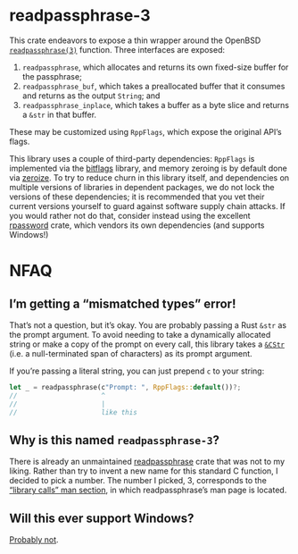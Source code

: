 # readpassphrase-3

This crate endeavors to expose a thin wrapper around the OpenBSD [`readpassphrase(3)`][0] function. Three interfaces are exposed:
1. `readpassphrase`, which allocates and returns its own fixed-size buffer for the passphrase;
2. `readpassphrase_buf`, which takes a preallocated buffer that it consumes and returns as the output `String`; and
3. `readpassphrase_inplace`, which takes a buffer as a byte slice and returns a `&str` in that buffer.

These may be customized using `RppFlags`, which expose the original API’s flags.

This library uses a couple of third-party dependencies: `RppFlags` is implemented via the [bitflags][1] library, and memory zeroing is by default done via [zeroize][3]. To try to reduce churn in this library itself, and dependencies on multiple versions of libraries in dependent packages, we do not lock the versions of these dependencies; it is recommended that you vet their current versions yourself to guard against software supply chain attacks. If you would rather not do that, consider instead using the excellent [rpassword][4] crate, which vendors its own dependencies (and supports Windows!)

# NFAQ

## I’m getting a “mismatched types” error!

That’s not a question, but it’s okay. You are probably passing a Rust `&str` as the prompt argument. To avoid needing to take a dynamically allocated string or make a copy of the prompt on every call, this library takes a [`&CStr`][5] (i.e. a null-terminated span of characters) as its prompt argument.

If you’re passing a literal string, you can just prepend `c` to your string:

```rust
let _ = readpassphrase(c"Prompt: ", RppFlags::default())?;
//                     ^
//                     |
//                     like this
```

## Why is this named `readpassphrase-3`?

There is already an unmaintained [readpassphrase][6] crate that was not to my liking. Rather than try to invent a new name for this standard C function, I decided to pick a number. The number I picked, 3, corresponds to the [“library calls” man section][7], in which readpassphrase’s man page is located.

## Will this ever support Windows?

[Probably not][8].

[0]: https://man.openbsd.org/readpassphrase
[1]: https://crates.io/crates/bitflags
[2]: https://docs.rs/thiserror/latest/thiserror/
[3]: https://crates.io/crates/zeroize
[4]: https://crates.io/crates/rpassword
[5]: https://doc.rust-lang.org/std/ffi/struct.CStr.html
[6]: https://crates.io/crates/readpassphrase
[7]: https://man7.org/linux/man-pages/man7/man-pages.7.html
[8]: https://github.com/mrdomino/readpassphrase-3/pull/1
